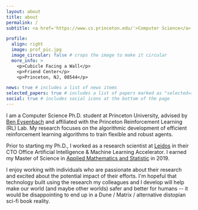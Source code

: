 ```yaml
---
layout: about
title: about
permalink: /
subtitle: <a href='https://www.cs.princeton.edu/'>Computer Science</a> Ph.D. Student at <a href='https://www.princeton.edu/'>Princeton University</a>.

profile:
  align: right
  image: prof_pic.jpg
  image_circular: false # crops the image to make it circular
  more_info: >
    <p>Cubicle Facing a Wall</p>
    <p>Friend Center</p>
    <p>Princeton, NJ, 08544</p>

news: true # includes a list of news items
selected_papers: true # includes a list of papers marked as "selected={true}"
social: true # includes social icons at the bottom of the page
---
```


I am a Computer Science Ph.D. student at Princeton University, advised by [Ben Eysenbach](https://ben-eysenbach.github.io/) and affiliated with the Princeton Reinforcement Learning (RL) Lab. My research focuses on the algorithmic development of efficient reinforcement learning algorithms to train flexible and robust agents.

Prior to starting my Ph.D., I worked as a research scientist at [Leidos](https://www.leidos.com/) in their CTO Office Artificial Intelligence & Machine Learning Accelerator. I earned my Master of Science in [Applied Mathematics and Statistic](https://mathstat.georgetown.edu/graduate/testimonials/) in 2019. 

I enjoy working with individuals who are passionate about their research and excited about the potential impact of their efforts. I'm hopeful that technology built using the research my colleagues and I develop will help make our world (and maybe other worlds) safer and better for humans -- it would be disappointing to end up in a Dune / Matrix / alternative distopian sci-fi book reality.
